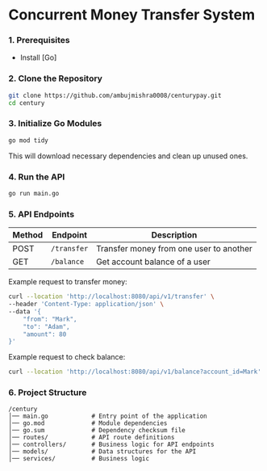# Concurrent Money  Transfer System



### **1. Prerequisites**
- Install [Go]

### **2. Clone the Repository**
```sh
git clone https://github.com/ambujmishra0008/centurypay.git
cd century
```

### **3. Initialize Go Modules**
```sh
go mod tidy
```
This will download necessary dependencies and clean up unused ones.

### **4. Run the API**
```sh
go run main.go
```

### **5. API Endpoints**

| Method | Endpoint | Description                             |
|--------|----------|-----------------------------------------|
| POST   | `/transfer` | Transfer money from one user to another |
| GET    | `/balance` | Get account balance of a user           |


Example request to transfer money:
```sh
curl --location 'http://localhost:8080/api/v1/transfer' \
--header 'Content-Type: application/json' \
--data '{
    "from": "Mark",
    "to": "Adam",
    "amount": 80
}'
```
Example request to check balance:
```sh
curl --location 'http://localhost:8080/api/v1/balance?account_id=Mark'
```
### **6. Project Structure**
```
/century
│── main.go            # Entry point of the application
│── go.mod             # Module dependencies
│── go.sum             # Dependency checksum file
│── routes/            # API route definitions
│── controllers/       # Business logic for API endpoints
│── models/            # Data structures for the API
│── services/          # Business logic 
```



